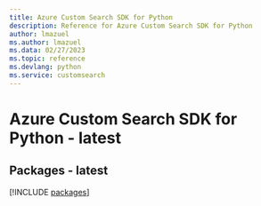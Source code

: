 ```yaml
---
title: Azure Custom Search SDK for Python
description: Reference for Azure Custom Search SDK for Python
author: lmazuel
ms.author: lmazuel
ms.data: 02/27/2023
ms.topic: reference
ms.devlang: python
ms.service: customsearch
---
```

# Azure Custom Search SDK for Python - latest
## Packages - latest
[!INCLUDE [packages](custom-search-index.md)]